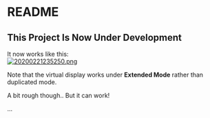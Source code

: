 # README

## This Project Is Now Under Development

It now works like this:<br/>
[![20200221235250.png](https://i.postimg.cc/dVYtNRTb/20200221235250.png)](https://postimg.cc/rKfkKrjj)

Note that the virtual display works under **Extended Mode** rather than duplicated mode.

A bit rough though.. But it can work!

...